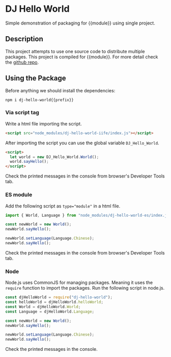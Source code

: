 # DJ Hello World
Simple demonstration of packaging for {{module}} using single project.

## Description
This project attempts to use one source code to distribute multiple packages.
This project is compiled for {{module}}. For more detail check the <a href="https://github.com/dakotaJang/dj-hello-world">github repo</a>.

## Using the Package
Before anything we should install the dependencies:
```
npm i dj-hello-world{{prefix}}
```

### Via script tag
Write a html file importing the script.
```html
<script src="node_modules/dj-hello-world-iife/index.js"></script>
```
After importing the script you can use the global variable ```DJ_Hello_World```.
```html
<script>
  let world = new DJ_Hello_World.World();
  world.sayHello();
</script>
```
Check the printed messages in the console from browser's Developer Tools tab.

### ES module
Add the following script as ```type="module"``` in a html file.
```js
import { World, Language } from "node_modules/dj-hello-world-es/index.js";

const newWorld = new World();
newWorld.sayHello();

newWorld.setLanguage(Language.Chinese);
newWorld.sayHello();
```
Check the printed messages in the console from browser's Developer Tools tab.

### Node
Node.js uses CommonJS for managing packages. Meaning it uses the ```require``` function to import the packages. Run the following script in node.js.
```js
const djHelloWorld = require("dj-hello-world");
const helloWorld = djHelloWorld.helloWorld;
const World = djHelloWorld.World;
const Language = djHelloWorld.Language;

const newWorld = new World();
newWorld.sayHello();

newWorld.setLanguage(Language.Chinese);
newWorld.sayHello();
```
Check the printed messages in the console.
